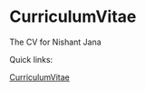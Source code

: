 # CurriculumVitae
The CV for Nishant Jana

Quick links:

[CurriculumVitae](https://invisilico.github.io/CurriculumVitae/)
